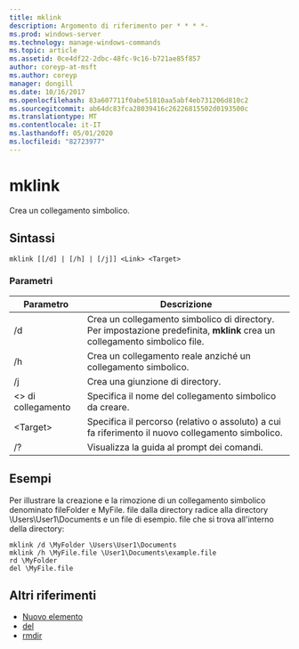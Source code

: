 ```yaml
---
title: mklink
description: Argomento di riferimento per * * * *-
ms.prod: windows-server
ms.technology: manage-windows-commands
ms.topic: article
ms.assetid: 0ce4df22-2dbc-48fc-9c16-b721ae85f857
author: coreyp-at-msft
ms.author: coreyp
manager: dongill
ms.date: 10/16/2017
ms.openlocfilehash: 83a607711f0abe51810aa5abf4eb731206d810c2
ms.sourcegitcommit: ab64dc83fca28039416c26226815502d0193500c
ms.translationtype: MT
ms.contentlocale: it-IT
ms.lasthandoff: 05/01/2020
ms.locfileid: "82723977"
---
```

# <a name="mklink"></a>mklink
Crea un collegamento simbolico.



## <a name="syntax"></a>Sintassi

```
mklink [[/d] | [/h] | [/j]] <Link> <Target>
```

### <a name="parameters"></a>Parametri

|Parametro|Descrizione|
|---------|-----------|
|/d|Crea un collegamento simbolico di directory. Per impostazione predefinita, **mklink** crea un collegamento simbolico file.|
|/h|Crea un collegamento reale anziché un collegamento simbolico.|
|/j|Crea una giunzione di directory.|
|\<> di collegamento|Specifica il nome del collegamento simbolico da creare.|
|\<Target>|Specifica il percorso (relativo o assoluto) a cui fa riferimento il nuovo collegamento simbolico.|
|/?|Visualizza la guida al prompt dei comandi.|

## <a name="examples"></a>Esempi

Per illustrare la creazione e la rimozione di un collegamento simbolico denominato fileFolder e MyFile. file dalla directory radice alla directory \Users\User1\Documents e un file di esempio. file che si trova all'interno della directory:
```
mklink /d \MyFolder \Users\User1\Documents
mklink /h \MyFile.file \User1\Documents\example.file
rd \MyFolder
del \MyFile.file
```
## <a name="additional-references"></a>Altri riferimenti
-   [Nuovo elemento](https://docs.microsoft.com/powershell/module/microsoft.powershell.management/new-item?view=powershell-6)
-   [del](https://docs.microsoft.com/windows-server/administration/windows-commands/del)
-   [rmdir](https://docs.microsoft.com/windows-server/administration/windows-commands/rd)
